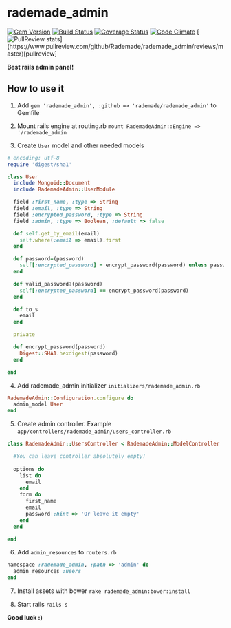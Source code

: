 rademade_admin
========

[![Gem Version](http://img.shields.io/gem/v/rademade_admin.svg)][gem]
[![Build Status](https://travis-ci.org/Rademade/rademade_admin.svg?branch=master)](https://travis-ci.org/Rademade/rademade_admin)
[![Coverage Status](https://coveralls.io/repos/Rademade/rademade_admin/badge.png)][coveralls]
[![Code Climate](http://img.shields.io/codeclimate/github/Rademade/rademade_admin.svg)][codeclimate]
[![PullReview stats](https://www.pullreview.com/github/Rademade/rademade_admin/badges/master.svg?)](https://www.pullreview.com/github/Rademade/rademade_admin/reviews/master)[pullreview]


[gem]: https://rubygems.org/gems/rademade_admin
[codeclimate]: https://codeclimate.com/github/Rademade/rademade_admin
[travis]: https://travis-ci.org/Rademade/rademade_admin
[coveralls]: https://coveralls.io/r/Rademade/rademade_admin
[pullreview]: https://www.pullreview.com/github/Rademade/rademade_admin/reviews/master

**Best rails admin panel!**


How to use it
--------------

1) Add `gem 'rademade_admin', :github => 'rademade/rademade_admin'` to Gemfile

2) Mount rails engine at routing.rb `mount RademadeAdmin::Engine => '/rademade_admin`

3) Create `User` model  and other needed models
```ruby
# encoding: utf-8
require 'digest/sha1'

class User
  include Mongoid::Document
  include RademadeAdmin::UserModule

  field :first_name, :type => String
  field :email, :type => String
  field :encrypted_password, :type => String
  field :admin, :type => Boolean, :default => false

  def self.get_by_email(email)
    self.where(:email => email).first
  end

  def password=(password)
    self[:encrypted_password] = encrypt_password(password) unless password.blank?
  end

  def valid_password?(password)
    self[:encrypted_password] == encrypt_password(password)
  end

  def to_s
    email
  end

  private

  def encrypt_password(password)
    Digest::SHA1.hexdigest(password)
  end

end
```


4) Add rademade_admin initializer `initializers/rademade_admin.rb`
```ruby
RademadeAdmin::Configuration.configure do
  admin_model User
end
```

5) Create admin controller. Example `app/controllers/rademade_admin/users_controller.rb`
```ruby
class RademadeAdmin::UsersController < RademadeAdmin::ModelController

  #You can leave controller absolutely empty!
  
  options do
    list do
      email
    end
    form do
      first_name
      email
      password :hint => 'Or leave it empty'
    end
  end

end
```

6) Add `admin_resources` to `routers.rb`
```ruby
namespace :rademade_admin, :path => 'admin' do
  admin_resources :users
end
```

7) Install assets with bower `rake rademade_admin:bower:install`

8) Start rails `rails s`

**Good luck :)**

